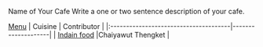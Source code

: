 Name of Your Cafe
Write a one or two sentence description of your cafe.

[Menu](menu.md)
| Cuisine                               | Contributor        |
|:--------------------------------------|--------------------|
| [Indain food](menu.md#indian-food) |Chaiyawut Thengket                    |